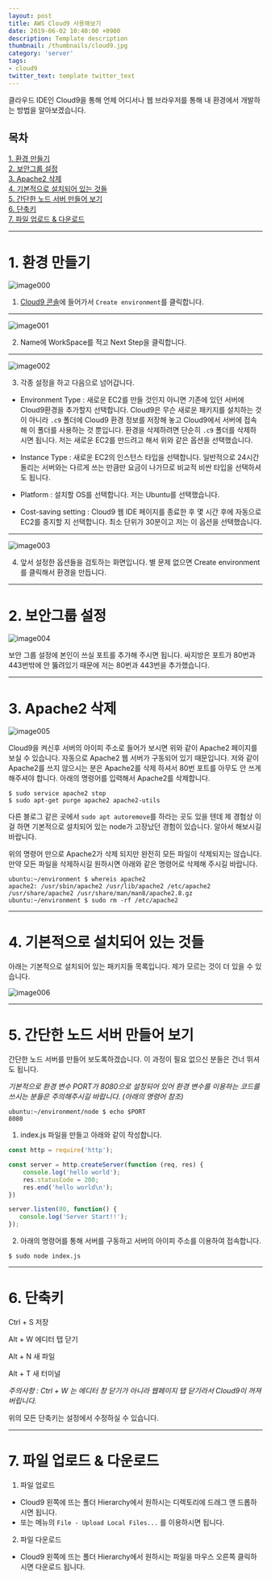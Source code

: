 ```yaml
---
layout: post
title: AWS Cloud9 사용해보기
date: 2019-06-02 10:40:00 +0900
description: Template description
thumbnail: /thumbnails/cloud9.jpg
category: 'server'
tags:
- cloud9
twitter_text: template twitter_text
---
```


클라우드 IDE인 Cloud9을 통해 언제 어디서나 웹 브라우저를 통해 내 환경에서 개발하는 방법을 알아보겠습니다.

<!-- more -->

## 목차
[1. 환경 만들기](#1-환경-만들기)    
[2. 보안그룹 설정](#2-보안그룹-설정)    
[3. Apache2 삭제](#3-Apache2-삭제)    
[4. 기본적으로 설치되어 있는 것들](#4-기본적으로-설치되어-있는-것들)    
[5. 간단한 노드 서버 만들어 보기](#5-간단한-노드-서버-만들어-보기)    
[6. 단축키](#6-단축키)    
[7. 파일 업로드 & 다운로드](#7-파일-업로드-amp-다운로드)    


---

# 1. 환경 만들기

![image000](000.png)

1) [Cloud9 콘솔](https://ap-southeast-1.console.aws.amazon.com/cloud9)에 들어가서 `Create environment`를 클릭합니다.

---

![image001](001.png)

2) Name에 WorkSpace를 적고 Next Step을 클릭합니다.

---

![image002](002.png)

3) 각종 설정을 하고 다음으로 넘어갑니다.

- Environment Type :
새로운 EC2를 만들 것인지 아니면 기존에 있던 서버에 Cloud9환경을 추가할지 선택합니다.
Cloud9은 무슨 새로운 패키지를 설치하는 것이 아니라 `.c9` 폴더에 Cloud9 환경 정보를 저장해 놓고 Cloud9에서 서버에 접속해 이 폴더를 사용하는 것 뿐입니다.
환경을 삭제하려면 단순히 `.c9` 폴더를 삭제하시면 됩니다.
저는 새로운 EC2를 만드려고 해서 위와 같은 옵션을 선택했습니다.

- Instance Type :
새로운 EC2의 인스턴스 타입을 선택합니다.
일반적으로 24시간 돌리는 서버와는 다르게 쓰는 만큼만 요금이 나가므로 비교적 비싼 타입을 선택하셔도 됩니다.

- Platform :
설치할 OS를 선택합니다. 저는 Ubuntu를 선택했습니다.

- Cost-saving setting :
Cloud9 웹 IDE 페이지를 종료한 후 몇 시간 후에 자동으로 EC2를 중지할 지 선택합니다.
최소 단위가 30분이고 저는 이 옵션을 선택했습니다.

---

![image003](003.png)

4) 앞서 설정한 옵션들을 검토하는 화면입니다. 별 문제 없으면 Create environment를 클릭해서 환경을 만듭니다.

---

# 2. 보안그룹 설정

![image004](004.png)

보안 그룹 설정에 본인이 쓰실 포트를 추가해 주시면 됩니다.
싸지방은 포트가 80번과 443번밖에 안 뚫려있기 때문에 저는 80번과 443번을 추가했습니다.

---

# 3. Apache2 삭제

![image005](005.png)

Cloud9을 켜신후 서버의 아이피 주소로 들어가 보시면 위와 같이 Apache2 페이지를 보실 수 있습니다.
자동으로 Apache2 웹 서버가 구동되어 있기 때문입니다. 저와 같이 Apache2를 쓰지 않으시는 분은 Apache2를 삭제 하셔서 80번 포트를 아무도 안 쓰게 해주셔야 합니다.
아래의 명령어를 입력해서 Apache2를 삭제합니다.

```shell
$ sudo service apache2 stop
$ sudo apt-get purge apache2 apache2-utils
```

다른 블로그 같은 곳에서 `sudo apt autoremove`를 하라는 곳도 있을 텐데 제 경험상 이 걸 하면 기본적으로 설치되어 있는 node가 고장났던 경험이 있습니다.
알아서 해보시길 바랍니다.

위의 명령어 만으로 Apache2가 삭제 되지만 완전히 모든 파일이 삭제되지는 않습니다.
만약 모든 파일을 삭제하시길 원하시면 아래와 같은 명령어로 삭제해 주시길 바랍니다.

```shell
ubuntu:~/environment $ whereis apache2
apache2: /usr/sbin/apache2 /usr/lib/apache2 /etc/apache2 /usr/share/apache2 /usr/share/man/man8/apache2.8.gz
ubuntu:~/environment $ sudo rm -rf /etc/apache2
```

---

# 4. 기본적으로 설치되어 있는 것들

아래는 기본적으로 설치되어 있는 패키지들 목록입니다.
제가 모르는 것이 더 있을 수 있습니다.

![image006](006.png)

---

# 5. 간단한 노드 서버 만들어 보기

간단한 노드 서버를 만들어 보도록하겠습니다. 이 과정이 필요 없으신 분들은 건너 뛰셔도 됩니다.

*기본적으로 환경 변수 PORT가 8080으로 설정되어 있어 환경 변수를 이용하는 코드를 쓰시는 분들은 주의해주시길 바랍니다. (아래의 명령어 참조)*

```shell
ubuntu:~/environment/node $ echo $PORT
8080
```

1) index.js 파일을 만들고 아래와 같이 작성합니다.

```javascript
const http = require('http');

const server = http.createServer(function (req, res) {
    console.log('hello world');
    res.statusCode = 200;
    res.end('hello world\n');
})

server.listen(80, function() {
   console.log('Server Start!!'); 
});
```

2) 아래의 명령어를 통해 서버를 구동하고 서버의 아이피 주소를 이용하여 접속합니다.

```shell
$ sudo node index.js
```

---

# 6. 단축키

Ctrl + S
저장

Alt + W
에디터 탭 닫기

Alt + N
새 파일

Alt + T
새 터미널

*주의사항 : Ctrl + W 는 에디터 창 닫기가 아니라 웹페이지 탭 닫기라서 Cloud9이 꺼져버립니다.*

위의 모든 단축키는 설정에서 수정하실 수 있습니다.

---

# 7. 파일 업로드 & 다운로드

1) 파일 업로드

- Cloud9 왼쪽에 뜨는 폴더 Hierarchy에서 원하시는 디렉토리에 드래그 앤 드롭하시면 됩니다.
- 또는 메뉴의 `File - Upload Local Files...` 를 이용하시면 됩니다.

2) 파일 다운로드

- Cloud9 왼쪽에 뜨는 폴더 Hierarchy에서 원하시는 파일을 마우스 오른쪽 클릭하시면 다운로드 됩니다.
